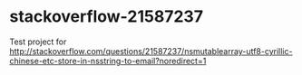 stackoverflow-21587237
======================

Test project for http://stackoverflow.com/questions/21587237/nsmutablearray-utf8-cyrillic-chinese-etc-store-in-nsstring-to-email?noredirect=1
